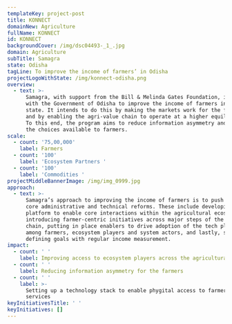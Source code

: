 ```yaml
---
templateKey: project-post
title: KONNECT
domainNew: Agriculture
fullName: KONNECT
id: KONNECT
backgroundCover: /img/dsc04493-_1_.jpg
domain: Agriculture
subTitle: Samagra
state: Odisha
tagLine: To improve the income of farmers’ in Odisha
projectLogoWithState: /img/konnect-odisha.png
overview:
  - text: >-
      Samagra, with support from the Bill & Melinda Gates Foundation, is working
      with the Government of Odisha to improve the income of farmers in the
      state. It intends to do this by making the markets work for the farmers
      and by enabling the agri-value chain to operate at a higher equilibrium.
      To this end, the program aims to reduce information asymmetry and increase
      the choices available to farmers. 
scale:
  - count: '75,00,000'
    label: Farmers
  - count: '100'
    label: 'Ecosystem Partners '
  - count: '100'
    label: 'Commodities '
projectMiddleBannerImage: /img/img_0999.jpg
approach:
  - text: >-
      Samagra’s approach to improving the income of farmers is to push for four
      core administrative and technical reforms. These include developing a tech
      platform to enable core interactions within the agricultural ecosystem,
      introducing farmer-centric initiatives across major steps of the value
      chain, putting in place enablers to drive adoption of the tech platform
      among farmers, ecosystem players and system actors, and lastly, sharply
      defining goals with regular income measurement. 
impact:
  - count: ' '
    label: Improving access to ecosystem players across the agricultural value-chain
  - count: ' '
    label: Reducing information asymmetry for the farmers
  - count: ' '
    label: >-
      Setting up a technology stack to enable phygital access to farmer-centric
      services
keyInitiativesTitle: ' '
keyInitiatives: []
---
```


